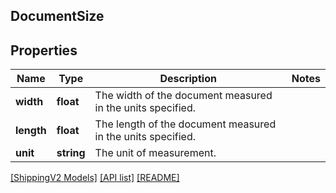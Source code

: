 ## DocumentSize

## Properties

Name | Type | Description | Notes
------------ | ------------- | ------------- | -------------
**width** | **float** | The width of the document measured in the units specified. |
**length** | **float** | The length of the document measured in the units specified. |
**unit** | **string** | The unit of measurement. |

[[ShippingV2 Models]](../) [[API list]](../../Api) [[README]](../../../README.md)
